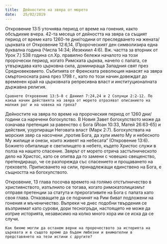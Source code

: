 ```yaml
---
title:  Дейностите на звяра от морето
date:   25/02/2019
---
```


Откровение 13:5 уточнява период от време на гонения, както обсъдихме вчера. 42-та месеца от дейността на звяра са същият период от време като 1260-те дни/години от преследването на жената/църквата от Откровение 12:6,14. (Пророческият ден символизира една буквална година (Числа 14:34; Йезекиил 4:6). Вж. частта за вторник от Урок 7.) 538 година сл.Хр. правилно бележи началото на този пророчески период, когато Римската църква, начело с папата, се утвърждава като църковна сила, доминираща Западния свят през Средновековието. Събитията от Френската революция нанасят на звяра смъртоносната рана през 1798 г., като по този начин довеждат до временен край на църковната репресивна власт и институционалната държавна религия.

`Сравнете Откровение 13:5-8 с Даниил 7:24,24 и 2 Солунци 2:2-12. По какъв начин действията на звяра от морето отразяват описанието на малкия рог и на човека на греха?`

Дейностите на звяра по време на пророческия период от 1260 дни/години са наречени богохулство. В Новия Завет богохулството може да означава претенция за равенство с Бога (Йоан 10:33, Матей 26:63-65) и действия, узурпиращи Неговата власт (Марк 2:7). Богохулствата на морския звяр са насочени „против Бога, да хули името Му и небесното Му жилище и онези, които живеят на небесата“ (Откровение 13:6). Божието обиталище е светилището в небето, където Христос служи в полза на нашето спасение. Звярът от морето отрича застъпническото дело на Христос, като се опитва да го замени с човешко свещенство, претендиращо, че се разпорежда със спасението и прощаването на греховете. Приписването на сили, принадлежащи единствено на Бога, е същността на богохулството.

Откровение, 13 глава посочва времето на голямо отстъпничество в християнството, изпълнило се тогава, когато римокатолицизмът отправя претенции за статута и прерогативите на Бога с папата като своя глава. Отказващите да се подчинят на Рим биват подложени на гонения и мъченичество. Въпреки че днес подобни твърдения се възприемат като сурови, дори тесногръди, настоящето не може да изтрие историята, независимо на колко много хора им се иска да се случи.

`Как бихме могли да останем верни на пророчеството за историята на църквата и в същото време да бъдем любезни и внимателни в представянето на тези истини с другите?`

